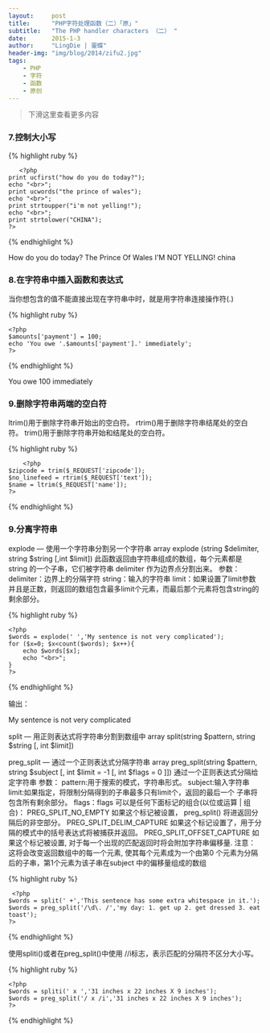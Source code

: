 ```yaml
---
layout:     post
title:      "PHP字符处理函数（二）「原」"
subtitle:   "The PHP handler characters （二） "
date:       2015-1-3
author:     "LingDie | 靈蝶"
header-img: "img/blog/2014/zifu2.jpg"
tags:
    - PHP
    - 字符
    - 函数
    - 原创
---
```


> 下滑这里查看更多内容

### 7.控制大小写

{% highlight ruby %}

       <?php  
    print ucfirst("how do you do today?");  
    echo "<br>";  
    print ucwords("the prince of wales");  
    echo "<br>";  
    print strtoupper("i'm not yelling!");  
    echo "<br>";  
    print strtolower("CHINA");  
    ?>  

{% endhighlight %}

How do you do today?
The Prince Of Wales
I'M NOT YELLING!
china 

### 8.在字符串中插入函数和表达式

当你想包含的值不能直接出现在字符串中时，就是用字符串连接操作符(.)

{% highlight ruby %}

    <?php  
    $amounts['payment'] = 100;  
    echo 'You owe '.$amounts['payment'].' immediately';  
    ?>  

{% endhighlight %}

You owe 100 immediately

### 9.删除字符串两端的空白符

ltrim()用于删除字符串开始出的空白符。
rtrim()用于删除字符串结尾处的空白符。
trim()用于删除字符串开始和结尾处的空白符。

{% highlight ruby %}

        <?php  
    $zipcode = trim($_REQUEST['zipcode']);  
    $no_linefeed = rtrim($_REQUEST['text']);  
    $name = ltrim($_REQUEST['name']);  
    ?>  

{% endhighlight %}

### 9.分离字符串

explode — 使用一个字符串分割另一个字符串
array explode (string $delimiter, string $string [,int $limit])
此函数返回由字符串组成的数组，每个元素都是 string 的一个子串，它们被字符串 delimiter 作为边界点分割出来。
参数：
delimiter：边界上的分隔字符
string：输入的字符串
limit：如果设置了limit参数并且是正数，则返回的数组包含最多limit个元素，而最后那个元素将包含string的剩余部分。

{% highlight ruby %}

    <?php  
    $words = explode(' ','My sentence is not very complicated');  
    for ($x=0; $x<count($words); $x++){  
        echo $words[$x];  
        echo "<br>";  
    }  
    ?>  

{% endhighlight %}

输出：

My
sentence
is
not
very
complicated

split — 用正则表达式将字符串分割到数组中
array split(string $pattern, string $string [, int $limit])

preg_split — 通过一个正则表达式分隔字符串
array preg_split(string $pattern, string $subject [, int $limit = -1 [, int $flags = 0 ]])
通过一个正则表达式分隔给定字符串
参数：
pattern:用于搜索的模式，字符串形式。
subject:输入字符串
limit:如果指定，将限制分隔得到的子串最多只有limit个，返回的最后一个 子串将包含所有剩余部分。
flags：flags 可以是任何下面标记的组合(以位或运算 | 组合)：
PREG_SPLIT_NO_EMPTY
如果这个标记被设置， preg_split() 将进返回分隔后的非空部分。
PREG_SPLIT_DELIM_CAPTURE
如果这个标记设置了，用于分隔的模式中的括号表达式将被捕获并返回。
PREG_SPLIT_OFFSET_CAPTURE
如果这个标记被设置, 对于每一个出现的匹配返回时将会附加字符串偏移量. 注意：这将会改变返回数组中的每一个元素, 使其每个元素成为一个由第0 个元素为分隔后的子串，第1个元素为该子串在subject 中的偏移量组成的数组

{% highlight ruby %}

     <?php  
    $words = split(' +','This sentence has some extra whitespace in it.');  
    $words = preg_split('/\d\. /','my day: 1. get up 2. get dressed 3. eat toast');  
    ?>     

{% endhighlight %}

使用spliti()或者在preg_split()中使用
//i标志，表示匹配的分隔符不区分大小写。

{% highlight ruby %}

    <?php  
    $words = spliti(' x ','31 inches x 22 inches X 9 inches');  
    $words = preg_split('/ x /i','31 inches x 22 inches X 9 inches');  
    ?>  

{% endhighlight %}